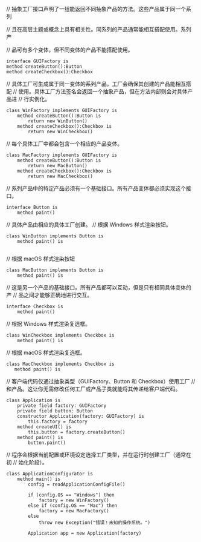 // 抽象工厂接口声明了一组能返回不同抽象产品的方法。这些产品属于同一个系列

// 且在高层主题或概念上具有相关性。同系列的产品通常能相互搭配使用。系列产

// 品可有多个变体，但不同变体的产品不能搭配使用。
```
interface GUIFactory is
method createButton():Button
method createCheckbox():Checkbox
```


// 具体工厂可生成属于同一变体的系列产品。工厂会确保其创建的产品能相互搭配
// 使用。具体工厂方法签名会返回一个抽象产品，但在方法内部则会对具体产品进
// 行实例化。
```
class WinFactory implements GUIFactory is
    method createButton():Button is
        return new WinButton()
    method createCheckbox():Checkbox is
        return new WinCheckbox()
```


// 每个具体工厂中都会包含一个相应的产品变体。
```
class MacFactory implements GUIFactory is
    method createButton():Button is
        return new MacButton()
    method createCheckbox():Checkbox is
        return new MacCheckbox()
```



// 系列产品中的特定产品必须有一个基础接口。所有产品变体都必须实现这个接口。
```
interface Button is
    method paint()
```


// 具体产品由相应的具体工厂创建。
// 根据 Windows 样式渲染按钮。
```
class WinButton implements Button is
    method paint() is
        
```

// 根据 macOS 样式渲染按钮

```
class MacButton implements Button is
    method paint() is
```



// 这是另一个产品的基础接口。所有产品都可以互动，但是只有相同具体变体的产
// 品之间才能够正确地进行交互。
```
interface Checkbox is
    method paint()
```

// 根据 Windows 样式渲染复选框。

```
class WinCheckbox implements Checkbox is
    method paint() is
```

 // 根据 macOS 样式渲染复选框。
 ```
class MacCheckbox implements Checkbox is
    method paint() is
```

       

// 客户端代码仅通过抽象类型（GUIFactory、Button 和 Checkbox）使用工厂
// 和产品。这让你无需修改任何工厂或产品子类就能将其传递给客户端代码。
```
class Application is
    private field factory: GUIFactory
    private field button: Button
    constructor Application(factory: GUIFactory) is
        this.factory = factory
    method createUI() is
        this.button = factory.createButton()
    method paint() is
        button.paint()
```



// 程序会根据当前配置或环境设定选择工厂类型，并在运行时创建工厂（通常在初
// 始化阶段）。
```
class ApplicationConfigurator is
    method main() is
        config = readApplicationConfigFile()

        if (config.OS == "Windows") then
            factory = new WinFactory()
        else if (config.OS == "Mac") then
            factory = new MacFactory()
        else
            throw new Exception("错误！未知的操作系统。")

        Application app = new Application(factory)
```
